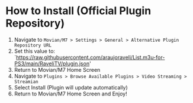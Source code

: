 # How to Install (Official Plugin Repository)

1. Navigate to `Movian/M7 > Settings > General > Alternative Plugin Repository URL`
2. Set this value to: `https://raw.githubusercontent.com/araujoraveli/List.m3u-for-PS3/main/RaveliTV/plugin.json'
3. Return to Movian/M7 Home Screen
4. Navigate to `Plugins > Browse Available Plugins > Video Streaming > Streamian`
5. Select Install (Plugin will update automatically)
6. Return to Movian/M7 Home Screen and Enjoy!
